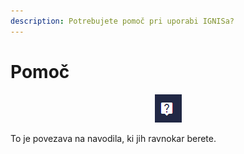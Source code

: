 ```yaml
---
description: Potrebujete pomoč pri uporabi IGNISa?
---
```


# Pomoč

<div align="center"><img src="../.gitbook/assets/IGNIS_pomoc_ikona.PNG" alt="Ikona za pomoč."></div>

To je povezava na navodila, ki jih ravnokar berete.
